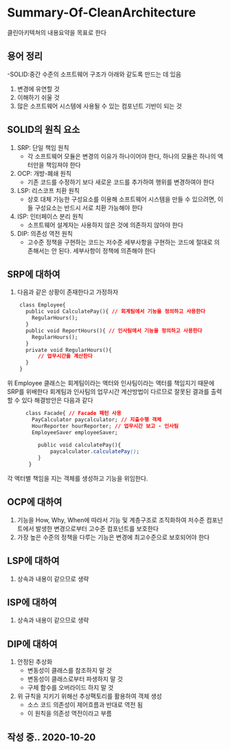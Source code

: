 # Summary-Of-CleanArchitecture
클린아키텍쳐의 내용요약을 목표로 한다

## 용어 정리
-SOLID:중간 수준의 소프트웨어 구조가 아래와 같도록 만드는 데 있음
  1. 변경에 유연할 것
  2. 이해하기 쉬울 것
  3. 많은 소프트웨어 시스템에 사용될 수 있는 컴포넌트 기반이 되는 것
  
## SOLID의 원칙 요소
  1. SRP: 단일 책임 원칙
     - 각 소프트웨어 모듈은 변경의 이유가 하나이어야 한다, 하나의 모듈은 하나의 액터만을 책임져야 한다
  2. OCP: 개방-폐쇄 원칙
     - 기존 코드를 수정하기 보다 새로운 코드를 추가하여 행위를 변경하여야 한다
  3. LSP: 리스코프 치환 원칙
     - 상호 대체 가능한 구성요소를 이용해 소프트웨어 시스템을 만들 수 있으려면, 이들 구성요소는 반드시 서로 치환 가능해야 한다
  4. ISP: 인터페이스 분리 원칙
     - 소프트웨어 설계자는 사용하지 않은 것에 의존하지 않아야 한다
  5. DIP: 의존성 역전 원칙
     - 고수준 정책을 구현하는 코드는 저수준 세부사항을 구현하는 코드에 절대로 의존해서는 안 된다. 세부사항이 정책에 의존해야 한다
  
## SRP에 대하여
  1. 다음과 같은 상황이 존재한다고 가정하자
~~~css
    class Employee{
      public void CalculatePay(){ // 회계팀에서 기능을 정의하고 사용한다
        RegularHours();
      }
      public void ReportHours(){ // 인사팀에서 기능을 정의하고 사용한다
        RegularHours();
      }
      private void RegularHours(){
          // 업무시간을 계산한다
      }
    }
~~~
   위 Employee 클래스는 회계팀이라는 액터와 인사팀이라는 액터를 책임지기 때문에 SRP를 위배한다
   회계팀과 인사팀의 업무시간 계산방법이 다르므로 잘못된 결과를 출력할 수 있다
   해결방안은 다음과 같다
~~~css
      class Facade{ // Facade 패턴 사용
        PayCalculator paycalculator; // 지출수행 객체
        HourReporter hourReporter; // 업무시간 보고 - 인사팀
        EmployeeSaver employeeSaver;
          
          public void calculatePay(){
              paycalculator.calculatePay();
          }
       }
~~~
   각 액터별 책임을 지는 객체를 생성하고 기능을 위임한다.
## OCP에 대하여
  1. 기능을 How, Why, When에 따라서 기능 및 계층구조로 조직화하여 저수준 컴포넌트에서 발생한 변경으로부터 고수준 컴포넌트를 보호한다
  2. 가장 높은 수준의 정책을 다루는 기능은 변경에 최고수준으로 보호되어야 한다
## LSP에 대하여
  1. 상속과 내용이 같으므로 생략
## ISP에 대하여
  1. 상속과 내용이 같으므로 생략
## DIP에 대하여
  1. 안정된 추상화
     - 변동성이 클래스를 참조하지 말 것
     - 변동성이 클래스로부터 파생하지 말 것
     - 구체 함수를 오버라이드 하지 말 것
  2. 위 규칙을 지키기 위해선 추상팩토리를 활용하여 객체 생성
     - 소스 코드 의존성이 제어흐름과 반대로 역전 됨
     - 이 원칙을 의존성 역전이라고 부름
    
## 작성 중.. 2020-10-20
    

